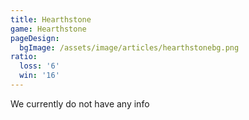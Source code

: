 ```yaml
---
title: Hearthstone
game: Hearthstone
pageDesign:
  bgImage: /assets/image/articles/hearthstonebg.png
ratio:
  loss: '6'
  win: '16'
---
```

We currently do not have any info
